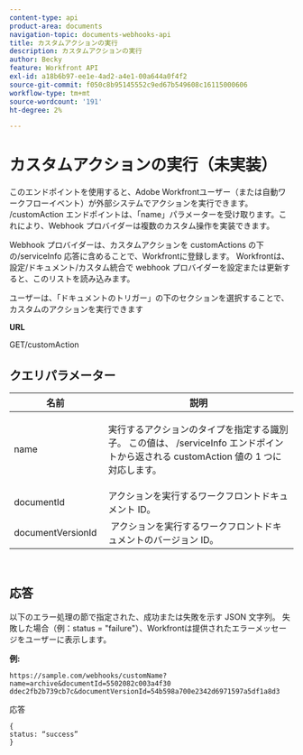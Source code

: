 ```yaml
---
content-type: api
product-area: documents
navigation-topic: documents-webhooks-api
title: カスタムアクションの実行
description: カスタムアクションの実行
author: Becky
feature: Workfront API
exl-id: a18b6b97-ee1e-4ad2-a4e1-00a644a0f4f2
source-git-commit: f050c8b95145552c9ed67b549608c16115000606
workflow-type: tm+mt
source-wordcount: '191'
ht-degree: 2%

---
```



# カスタムアクションの実行（未実装）

このエンドポイントを使用すると、Adobe Workfrontユーザー（または自動ワークフローイベント）が外部システムでアクションを実行できます。 /customAction エンドポイントは、「name」パラメーターを受け取ります。これにより、Webhook プロバイダーは複数のカスタム操作を実装できます。

Webhook プロバイダーは、カスタムアクションを customActions の下の/serviceInfo 応答に含めることで、Workfrontに登録します。 Workfrontは、設定/ドキュメント/カスタム統合で webhook プロバイダーを設定または更新すると、このリストを読み込みます。

ユーザーは、「ドキュメントのトリガー」の下のセクションを選択することで、カスタムのアクションを実行できます

**URL**

GET/customAction

## クエリパラメーター

<table style="table-layout:auto"> 
 <col> 
 <col> 
 <thead> 
  <tr> 
   <th>名前 </th> 
   <th>説明</th> 
  </tr> 
 </thead> 
 <tbody> 
  <tr> 
   <td> <p>name</p> </td> 
   <td> <p>実行するアクションのタイプを指定する識別子。 この値は、 /serviceInfo エンドポイントから返される customAction 値の 1 つに対応します。</p> </td> 
  </tr> 
  <tr> 
   <td>documentId </td> 
   <td>アクションを実行するワークフロントドキュメント ID。</td> 
  </tr> 
  <tr> 
   <td>documentVersionId </td> 
   <td> アクションを実行するワークフロントドキュメントのバージョン ID。</td> 
  </tr> 
 </tbody> 
</table>

 

## 応答

以下のエラー処理の節で指定された、成功または失敗を示す JSON 文字列。 失敗した場合（例：status = &quot;failure&quot;）、Workfrontは提供されたエラーメッセージをユーザーに表示します。

**例:**

```
https://sample.com/webhooks/customName?name=archive&documentId=5502082c003a4f30 ddec2fb2b739cb7c&documentVersionId=54b598a700e2342d6971597a5df1a8d3
```

応答

```
{
status: “success”
}
```
